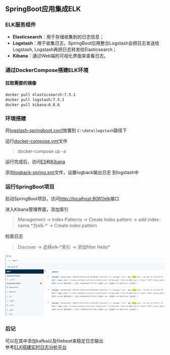 ## SpringBoot应用集成ELK

### ELK服务组件
* **Elasticsearch**：用于存储收集到的日志信息；
* **Logstash**：用于收集日志，SpringBoot应用整合Logstash会把日志发送给Logstash,
Logstash再把日志转发给Elasticsearch；
* **Kibana**：通过Web端的可视化界面来查看日志。

### 通过DockerCompose搭建ELK环境
#### 拉取需要的镜像

    docker pull elasticsearch:7.5.1
    docker pull logstash:7.5.1
    docker pull kibana:6.8.6
    
### 环境搭建
将[logstash-springboot.conf](./src/main/resources/logstash-springboot.conf)放置到
`C:\data\logstash`路径下

运行[docker-compose.yml](./src/main/resources/docker-compose.yml)文件
> docker-compose up -a

运行完成后，访问[ES](http://192.168.2.139:9200/)和[Kibana](http://192.168.2.139:5601/)

添加[logback-spring.xml](./src/main/resources/logback-spring.xml)文件，设置logback输出日志
到logstash中

### 运行SpringBoot项目

启动SpringBoot项目，访问[http://localhost:8081/elk](http://localhost:8081/elk)接口

进入Kibana管理界面，添加索引
> Management -> Index Patterns -> Create Index pattern -> add 
index-name.\*为elk-\* -> Create index pattern

检索日志
> Discover -> 选择elk-\*索引 -> 添加filter Hello\*

![KibanaDiscover](./src/main/resources/images/KibanaDiscover.png)

### 后记

可以在其中添加kafka以及filebeat来稳定日志输出  
参考[ELK搭建实时日志分析平台](https://www.evernote.com/l/AcsFNDOL0jFH8Ynwse5JesfOQztJJ4Mf72Y/)
